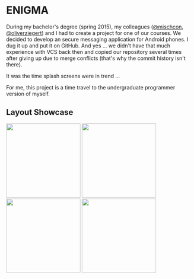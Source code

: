 # ENIGMA

During my bachelor's degree (spring 2015), my colleagues ([@mischcon](https://github.com/mischcon), [@oliverziegert](https://github.com/oliverziegert)) and I had to create a project for one of our courses. We decided to develop an secure messaging application for Android phones. I dug it up and put it on GitHub. And yes ... we didn't have that much experience with VCS back then and copied our repository several times after giving up due to merge conflicts (that's why the commit history isn't there).

It was the time splash screens were in trend ...

For me, this project is a time travel to the undergraduate programmer version of myself.

## Layout Showcase

<p float="left">
  <img src="https://user-images.githubusercontent.com/18353152/209410742-d7113565-d1e0-47e2-b893-669a038846bb.png" width="200"/>
  <img src="https://user-images.githubusercontent.com/18353152/209410747-a98c3424-0601-4cc3-a851-b7381b7eda5e.png" width="200"/>
  <img src="https://user-images.githubusercontent.com/18353152/209410752-7bfbd982-7bc7-4f80-b81f-d7bf1c4c4bde.png" width="200"/>
  <img src="https://user-images.githubusercontent.com/18353152/209410758-d221a133-6ba5-4704-97ea-4d74d04612e7.png" width="200"/>
</p>
